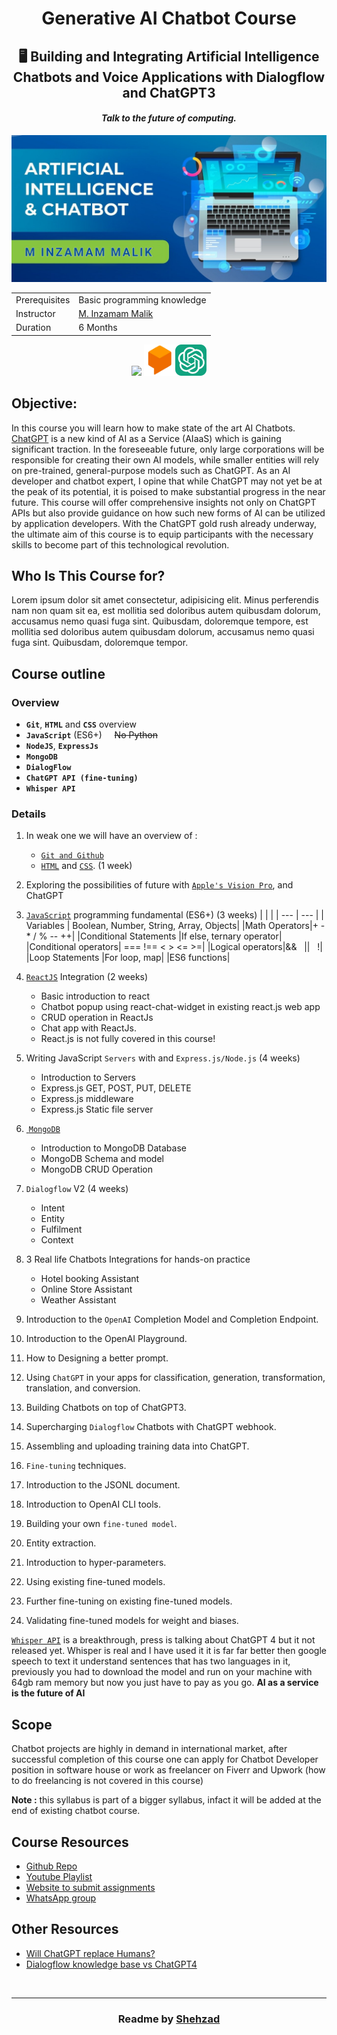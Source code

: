 <h1 align='center'>Generative AI Chatbot Course</h1>
<h2 align='center'>🖥 Building and Integrating Artificial Intelligence Chatbots and Voice Applications with Dialogflow and ChatGPT3</h2>
<h4 align='center'><i>Talk to the future of computing.</i></h4>

<img src='./readme-assets/cover.png'/>

|   |   |
| --- | --- |
| Prerequisites | Basic programming knowledge | List all new or modified files |
| Instructor | [M. Inzamam Malik](https://www.linkedin.com/in/minzamam) |
| Duration | 6 Months|

<p align="center"><img src="https://skillicons.dev/icons?i=js,nodejs,express,mongodb" />
<img height='50' width='50' src="./readme-assets/icons/dialogflow.png"/><img height='50' width='50' src="./readme-assets/icons/open-ai-10px.png"/></p>

 <!-- Google Assistant apps you will learn latest technologies Google Dialoglfow v2,  -->

## Objective:

In this course you will learn how to make state of the art AI Chatbots.<br>
[ChatGPT](https://openai.com/blog/chatgpt) is a new kind of AI as a Service (AIaaS) which is gaining significant traction. In the foreseeable future, only large corporations will be responsible for creating their own AI models, while smaller entities will rely on pre-trained, general-purpose models such as ChatGPT. As an AI developer and chatbot expert, I opine that while ChatGPT may not yet be at the peak of its potential, it is poised to make substantial progress in the near future.
This course will offer comprehensive insights not only on ChatGPT APIs but also provide guidance on how such new forms of AI can be utilized by application developers. With the ChatGPT gold rush already underway, the ultimate aim of this course is to equip participants with the necessary skills to become part of this technological revolution.

## Who Is This Course for?

Lorem ipsum dolor sit amet consectetur, adipisicing elit. Minus perferendis nam non quam sit ea, est mollitia sed doloribus autem quibusdam dolorum, accusamus nemo quasi fuga sint. Quibusdam, doloremque tempore, est mollitia sed doloribus autem quibusdam dolorum, accusamus nemo quasi fuga sint. Quibusdam, doloremque tempor.

## Course outline

### Overview

- **`Git`**, **`HTML`** and **`CSS`** overview
- **`JavaScript`** (ES6+) &nbsp;&nbsp;&nbsp;&nbsp;~~No Python~~
- **`NodeJS`**, **`ExpressJs`**
- **`MongoDB`**
- **`DialogFlow`**
- **`ChatGPT API (fine-tuning)`**
- **`Whisper API`**

### Details

1.  In weak one we will have an overview of :

    - [`Git and Github`](https://youtu.be/vbH9gMqJ5GQ)
    - [`HTML`](https://youtu.be/HcOc7P5BMi4) and [`CSS`](https://youtu.be/Edsxf_NBFrw).
      (1 week)

1.  Exploring the possibilities of future with [`Apple's Vision Pro`](https://www.youtube.com/live/GYkq9Rgoj8E?feature=share), and ChatGPT
1.  [`JavaScript`](https://www.youtube.com/playlist?list=PLu0W_9lII9ahR1blWXxgSlL4y9iQBnLpR) programming fundamental (ES6+) (3 weeks)
    |   |   |
    | --- | --- |
    | Variables | Boolean, Number, String, Array, Objects|
    |Math Operators|+ - \* / % -- ++|
    |Conditional Statements |If else, ternary operator|
    |Conditional operators| === !== < > <= >=|
    |Logical operators|&& &nbsp; \|\| &nbsp; !|
    |Loop Statements |For loop, map|
    |ES6 functions|

1.  [`ReactJS`](https://daveceddia.com/react-getting-started-tutorial/) Integration (2 weeks)
    - Basic introduction to react
    - Chatbot popup using react-chat-widget in existing react.js web app
    - CRUD operation in ReactJs
    - Chat app with ReactJs.
    - React.js is not fully covered in this course!
1.  Writing JavaScript `Servers` with and `Express.js/Node.js` (4 weeks)

    - Introduction to Servers
    - Express.js GET, POST, PUT, DELETE
    - Express.js middleware
    - Express.js Static file server

1.  [&nbsp;`MongoDB`](https://learn.mongodb.com/)
 
    - Introduction to MongoDB Database
    - MongoDB Schema and model
    - MongoDB CRUD Operation

1.  `Dialogflow` V2 (4 weeks)
    - Intent
    - Entity
    - Fulfilment
    - Context
1.  3 Real life Chatbots Integrations for hands-on practice

    - Hotel booking Assistant
    - Online Store Assistant
    - Weather Assistant

1.  Introduction to the `OpenAI` Completion Model and Completion Endpoint.
1.  Introduction to the OpenAI Playground.
1.  How to Designing a better prompt.
1.  Using `ChatGPT` in your apps for classification, generation, transformation, translation, and conversion.
1.  Building Chatbots on top of ChatGPT3.
1.  Supercharging `Dialogflow` Chatbots with ChatGPT webhook.
1.  Assembling and uploading training data into ChatGPT.
1.  `Fine-tuning` techniques.
1.  Introduction to the JSONL document.
1.  Introduction to OpenAI CLI tools.
1.  Building your own `fine-tuned model`.
1.  Entity extraction.
1.  Introduction to hyper-parameters.
1.  Using existing fine-tuned models.
1.  Further fine-tuning on existing fine-tuned models.
1.  Validating fine-tuned models for weight and biases.

[`Whisper API`](https://github.com/openai/whisper) is a breakthrough, press is talking about ChatGPT 4 but it not released yet.
Whisper is real and I have used it it is far far better then google speech to text it understand sentences that has two languages in it, previously you had to download the model and run on your machine with 64gb ram memory but now you just have to pay as you go.
**AI as a service is the future of AI**

## Scope

Chatbot projects are highly in demand in international market, after successful completion of this
course one can apply for Chatbot Developer position in software house or work as freelancer on
Fiverr and Upwork (how to do freelancing is not covered in this course)

**Note :** this syllabus is part of a bigger syllabus, infact it will be added at the end of existing chatbot course.

## Course Resources

- [Github Repo](https://github.com/mInzamamMalik/SMIT-chatbot-b3)
- [Youtube Playlist](https://youtube.com/playlist?list=PLaZSdijfCCJAaiGINILElinr8wlgNS7Vy)
- [Website to submit assignments](https://sysborg-air.web.app/)
- [WhatsApp group]()

## Other Resources

- [Will ChatGPT replace Humans?](https://youtu.be/84kL9fInMfQ)
- [Dialogflow knowledge base vs ChatGPT4](https://youtu.be/BZgjbCX1vVU)

<br><hr>

<h3 align='center'>Readme by <a href='https://github.com/shehza-d/'>Shehzad</a></h3>
